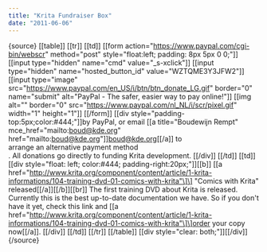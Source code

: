 ```yaml
---
title: "Krita Fundraiser Box"
date: "2011-06-06"
---
```


{source} \[\[table\]\] \[\[tr\]\] \[\[td\]\] \[\[form action="https://www.paypal.com/cgi-bin/webscr" method="post" style="float:left; padding: 8px 5px 0 0;"\]\] \[\[input type="hidden" name="cmd" value="_s-xclick"\]\] \[\[input type="hidden" name="hosted_button_id" value="WZTQME3Y3JFW2"\]\] \[\[input type="image" src="https://www.paypal.com/en_US/i/btn/btn_donate_LG.gif" border="0" name="submit" alt="PayPal - The safer, easier way to pay online!"\]\] \[\[img alt="" border="0" src="https://www.paypal.com/nl_NL/i/scr/pixel.gif" width="1" height="1"\]\] \[\[/form\]\] \[\[div style="padding-top:5px;color:#444;"\]\]by PayPal, or email \[\[a title="Boudewijn Rempt" mce_href="mailto:boud@kde.org" href="mailto:boud@kde.org"\]\]boud@kde.org\[\[/a\]\] to  
arrange an alternative payment method  
. All donations go directly to funding Krita development. \[\[/div\]\] \[\[/td\]\] \[\[td\]\] \[\[div style="float: left; color:#444; padding-right:20px;"\]\]\[\[b\]\] \[\[a href="http://www.krita.org/component/content/article/1-krita-informations/104-training-dvd-01-comics-with-krita"\]\] "Comics with Krita" released\[\[/a\]\]\[\[/b\]\]\[\[br\]\] The first training DVD about Krita is released. Currently this is the best up-to-date documentation we have. So if you don't have it yet, check this link and \[\[a href="http://www.krita.org/component/content/article/1-krita-informations/104-training-dvd-01-comics-with-krita"\]\]order your copy now\[\[/a\]\]. \[\[/div\]\] \[\[/td\]\] \[\[/tr\]\] \[\[/table\]\] \[\[div style="clear: both;"\]\]\[\[/div\]\] {/source}
